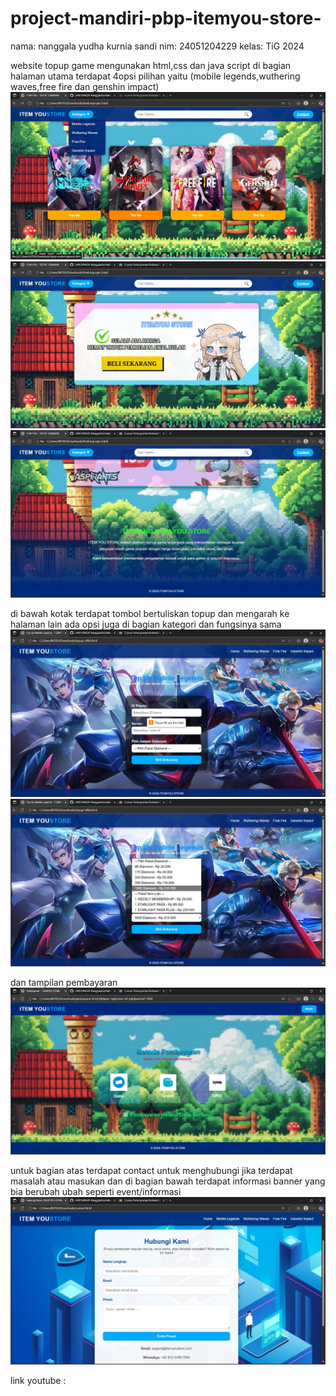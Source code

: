 # project-mandiri-pbp-itemyou-store-

nama: nanggala yudha kurnia sandi
nim: 24051204229
kelas: TiG 2024


website topup game mengunakan html,css dan java script
di bagian halaman utama terdapat 4opsi pilihan
yaitu (mobile legends,wuthering waves,free fire dan genshin impact)
![Tampilan Website](png1.jpg)
![Tampilan Website](png2.jpg)
![Tampilan Website](png3.jpg)


di bawah kotak terdapat tombol bertuliskan topup dan mengarah ke halaman lain
ada opsi juga di bagian kategori dan fungsinya sama
![Tampilan Website](png4.jpg)
![Tampilan Website](png5.jpg)

dan tampilan pembayaran
![Tampilan Website](png6.jpg)


untuk bagian atas terdapat contact untuk menghubungi jika terdapat masalah atau masukan
dan di bagian bawah terdapat informasi banner yang bia berubah ubah seperti event/informasi
![Tampilan Website](png7.jpg)


link youtube
: 
